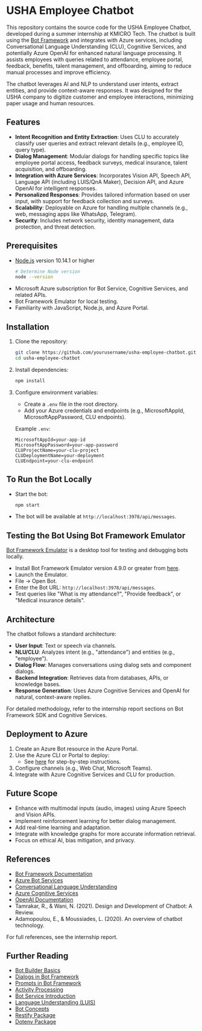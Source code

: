 # USHA Employee Chatbot

This repository contains the source code for the USHA Employee Chatbot, developed during a summer internship at KMICRO Tech. The chatbot is built using the [Bot Framework](https://dev.botframework.com) and integrates with Azure services, including Conversational Language Understanding (CLU), Cognitive Services, and potentially Azure OpenAI for enhanced natural language processing. It assists employees with queries related to attendance, employee portal, feedback, benefits, talent management, and offboarding, aiming to reduce manual processes and improve efficiency.

The chatbot leverages AI and NLP to understand user intents, extract entities, and provide context-aware responses. It was designed for the USHA company to digitize customer and employee interactions, minimizing paper usage and human resources.

## Features

- **Intent Recognition and Entity Extraction**: Uses CLU to accurately classify user queries and extract relevant details (e.g., employee ID, query type).
- **Dialog Management**: Modular dialogs for handling specific topics like employee portal access, feedback surveys, medical insurance, talent acquisition, and offboarding.
- **Integration with Azure Services**: Incorporates Vision API, Speech API, Language API (including LUIS/QnA Maker), Decision API, and Azure OpenAI for intelligent responses.
- **Personalized Responses**: Provides tailored information based on user input, with support for feedback collection and surveys.
- **Scalability**: Deployable on Azure for handling multiple channels (e.g., web, messaging apps like WhatsApp, Telegram).
- **Security**: Includes network security, identity management, data protection, and threat detection.

## Prerequisites

- [Node.js](https://nodejs.org) version 10.14.1 or higher
  ```bash
  # Determine Node version
  node --version
  ```
- Microsoft Azure subscription for Bot Service, Cognitive Services, and related APIs.
- Bot Framework Emulator for local testing.
- Familiarity with JavaScript, Node.js, and Azure Portal.

## Installation

1. Clone the repository:
   ```bash
   git clone https://github.com/yourusername/usha-employee-chatbot.git
   cd usha-employee-chatbot
   ```

2. Install dependencies:
   ```bash
   npm install
   ```

3. Configure environment variables:
   - Create a `.env` file in the root directory.
   - Add your Azure credentials and endpoints (e.g., MicrosoftAppId, MicrosoftAppPassword, CLU endpoints).

   Example `.env`:
   ```
   MicrosoftAppId=your-app-id
   MicrosoftAppPassword=your-app-password
   CLUProjectName=your-clu-project
   CLUDeploymentName=your-deployment
   CLUEndpoint=your-clu-endpoint
   ```

## To Run the Bot Locally

- Start the bot:
  ```bash
  npm start
  ```
- The bot will be available at `http://localhost:3978/api/messages`.

## Testing the Bot Using Bot Framework Emulator

[Bot Framework Emulator](https://github.com/microsoft/botframework-emulator) is a desktop tool for testing and debugging bots locally.

- Install Bot Framework Emulator version 4.9.0 or greater from [here](https://github.com/Microsoft/BotFramework-Emulator/releases).
- Launch the Emulator.
- File -> Open Bot.
- Enter the Bot URL: `http://localhost:3978/api/messages`.
- Test queries like "What is my attendance?", "Provide feedback", or "Medical insurance details".

## Architecture

The chatbot follows a standard architecture:
- **User Input**: Text or speech via channels.
- **NLU/CLU**: Analyzes intent (e.g., "attendance") and entities (e.g., "employee").
- **Dialog Flow**: Manages conversations using dialog sets and component dialogs.
- **Backend Integration**: Retrieves data from databases, APIs, or knowledge bases.
- **Response Generation**: Uses Azure Cognitive Services and OpenAI for natural, context-aware replies.

For detailed methodology, refer to the internship report sections on Bot Framework SDK and Cognitive Services.

## Deployment to Azure

1. Create an Azure Bot resource in the Azure Portal.
2. Use the Azure CLI or Portal to deploy:
   - See [here](https://aka.ms/azuredeployment) for step-by-step instructions.
3. Configure channels (e.g., Web Chat, Microsoft Teams).
4. Integrate with Azure Cognitive Services and CLU for production.

## Future Scope

- Enhance with multimodal inputs (audio, images) using Azure Speech and Vision APIs.
- Implement reinforcement learning for better dialog management.
- Add real-time learning and adaptation.
- Integrate with knowledge graphs for more accurate information retrieval.
- Focus on ethical AI, bias mitigation, and privacy.

## References

- [Bot Framework Documentation](https://docs.botframework.com)
- [Azure Bot Services](https://azure.microsoft.com/en-in/products/bot-services)
- [Conversational Language Understanding](https://docs.microsoft.com/en-us/azure/cognitive-services/language-service/conversational-language-understanding/)
- [Azure Cognitive Services](https://azure.microsoft.com/en-us/services/cognitive-services/)
- [OpenAI Documentation](https://beta.openai.com/docs/)
- Tamrakar, R., & Wani, N. (2021). Design and Development of Chatbot: A Review.
- Adamopoulou, E., & Moussiades, L. (2020). An overview of chatbot technology.

For full references, see the internship report.

## Further Reading

- [Bot Builder Basics](https://docs.microsoft.com/azure/bot-service/bot-builder-basics?view=azure-bot-service-4.0)
- [Dialogs in Bot Framework](https://docs.microsoft.com/en-us/azure/bot-service/bot-builder-concept-dialog?view=azure-bot-service-4.0)
- [Prompts in Bot Framework](https://docs.microsoft.com/en-us/azure/bot-service/bot-builder-prompts?view=azure-bot-service-4.0)
- [Activity Processing](https://docs.microsoft.com/en-us/azure/bot-service/bot-builder-concept-activity-processing?view=azure-bot-service-4.0)
- [Bot Service Introduction](https://docs.microsoft.com/azure/bot-service/bot-service-overview-introduction?view=azure-bot-service-4.0)
- [Language Understanding (LUIS)](https://docs.microsoft.com/en-us/azure/cognitive-services/luis/)
- [Bot Concepts](https://docs.microsoft.com/en-us/azure/bot-service/bot-concepts?view=azure-bot-service-4.0)
- [Restify Package](https://www.npmjs.com/package/restify)
- [Dotenv Package](https://www.npmjs.com/package/dotenv)

